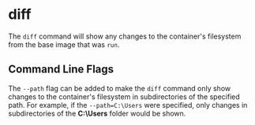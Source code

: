 # diff

The `diff` command will show any changes to the container's filesystem from the base image that was `run`. 

## Command Line Flags

The `--path` flag can be added to make the `diff` command only show changes to the container's filesystem in subdirectories of the specified path. For example, if the `--path=C:\Users` were specified, only changes in subdirectories of the **C:\Users** folder would be shown. 
